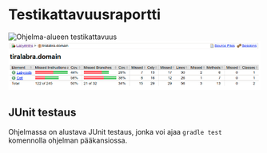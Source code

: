 # Testikattavuusraportti

![Ohjelma-alueen testikattavuus](img/labyrinths_testikattavuus.png)  
![Domainin testikattavuus](img/domain_testikattavuus.png)  

## JUnit testaus

Ohjelmassa on alustava JUnit testaus, jonka voi ajaa `gradle test` komennolla 
ohjelman pääkansiossa.
